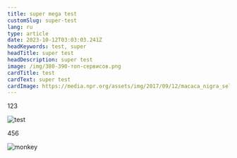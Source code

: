 ```yaml
---
title: super mega test
customSlug: super-test
lang: ru
type: article
date: 2023-10-12T03:03:03.241Z
headKeywords: test, super
headTitle: super test
headDescription: super test
image: /img/380-390-топ-сервисов.png
cardTitle: test
cardText: super test
cardImage: https://media.npr.org/assets/img/2017/09/12/macaca_nigra_self-portrait-3e0070aa19a7fe36e802253048411a38f14a79f8-s1100-c50.jpg
---
```



123

![test](/img/380-390-1-.png "test")

456

![monkey](https://media.npr.org/assets/img/2017/09/12/macaca_nigra_self-portrait-3e0070aa19a7fe36e802253048411a38f14a79f8-s1100-c50.jpg "monkey")